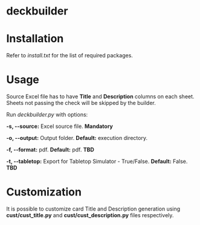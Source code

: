 # deckbuilder

# Installation
Refer to *install.txt* for the list of required packages.

# Usage
Source Excel file has to have **Title** and **Description** columns on each sheet.
Sheets not passing the check will be skipped by the builder.

Run *deckbuilder.py* with options:

**-s, --source:** Excel source file. **Mandatory**

**-o, --output:** Output folder. **Default:** execution directory.
 
**-f, --format:** pdf. **Default:** pdf. **TBD**
 
**-t, --tabletop:** Export for Tabletop Simulator - True/False. **Default:** False. **TBD**

# Customization
It is possible to customize card Title and Description generation using **cust/cust_title.py** and **cust/cust_description.py** files respectively.
